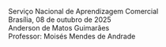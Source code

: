 Serviço Nacional de Aprendizagem Comercial  
Brasília, 08 de outubro de 2025  
Anderson de Matos Guimarães  
Professor: Moisés Mendes de Andrade

# 
